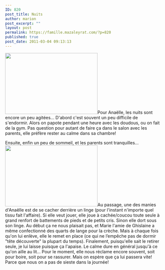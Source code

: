 ```yaml
---
ID: 820
post_title: Nuits
author: marion
post_excerpt: ""
layout: post
permalink: https://famille.mazaleyrat.com/?p=820
published: true
post_date: 2011-03-04 09:13:13
---
```

<a href="http://famille.mazaleyrat.com/wp-content/uploads/2011/03/blog5.jpg"><img src="http://famille.mazaleyrat.com/wp-content/uploads/2011/03/blog5-300x199.jpg" alt="" title="je sais me retourner toute seule" width="300" height="199" class="alignleft size-medium wp-image-822" /></a>Pour Anaëlle, les nuits sont encore un peu agitées... 
D'abord c'est souvent un peu difficile de s'endormir. Alors on papote pendant une heure avec les doudous, ou on fait de la gym. Pas question pour autant de faire ça dans le salon avec les parents, elle préfère rester au calme dans sa chambre!

Ensuite, enfin un peu de sommeil, et les parents sont tranquilles... 
<a href="http://famille.mazaleyrat.com/wp-content/uploads/2011/03/blog15.jpg"><img src="http://famille.mazaleyrat.com/wp-content/uploads/2011/03/blog15-300x199.jpg" alt="" title="où est bébé?" width="300" height="199" class="alignleft size-medium wp-image-821" /></a>Au passage, une des manies d'Anaëlle est de se cacher derrière un linge (pour l'instant n'importe quel tissu fait l'affaire). Si elle veut jouer, elle joue à cachée/coucou toute seule à grand renfort de battements de pieds et de petits cris. Sinon elle dort sous son linge. Au début ça ne nous plaisait pas, et Marie l'amie de Ghislaine a même confectionné des quarts de lange pour la crèche. Mais à chaque fois qu'on lui enlève, elle le remet en place (ce qui ne l’empêche pas de dormir "tête découverte" la plupart du temps). Finalement, puisqu'elle sait le retirer seule, je lui laisse puisque ça l'apaise.
Le calme dure en général jusqu'à ce qu'on aille au lit... Pour le moment, elle nous réclame encore souvent, soit pour boire, soit pour se rassurer. Mais on espère que ça lui passera vite! Parce que nous on a pas de sieste dans la journée!